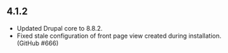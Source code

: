 ## 4.1.2
* Updated Drupal core to 8.8.2.
* Fixed stale configuration of front page view created during installation.
  (GitHub #666)
